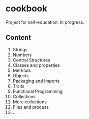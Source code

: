# cookbook
Project for self-education. In progress.

## Content
1. Strings
2. Numbers
3. Control Structures
4. Classes and properties
5. Methods
6. Objects
7. Packaging and imports
8. Traits
9. Functional Programming
10. Collections
11. More collections
12. Files and process
13. ...

